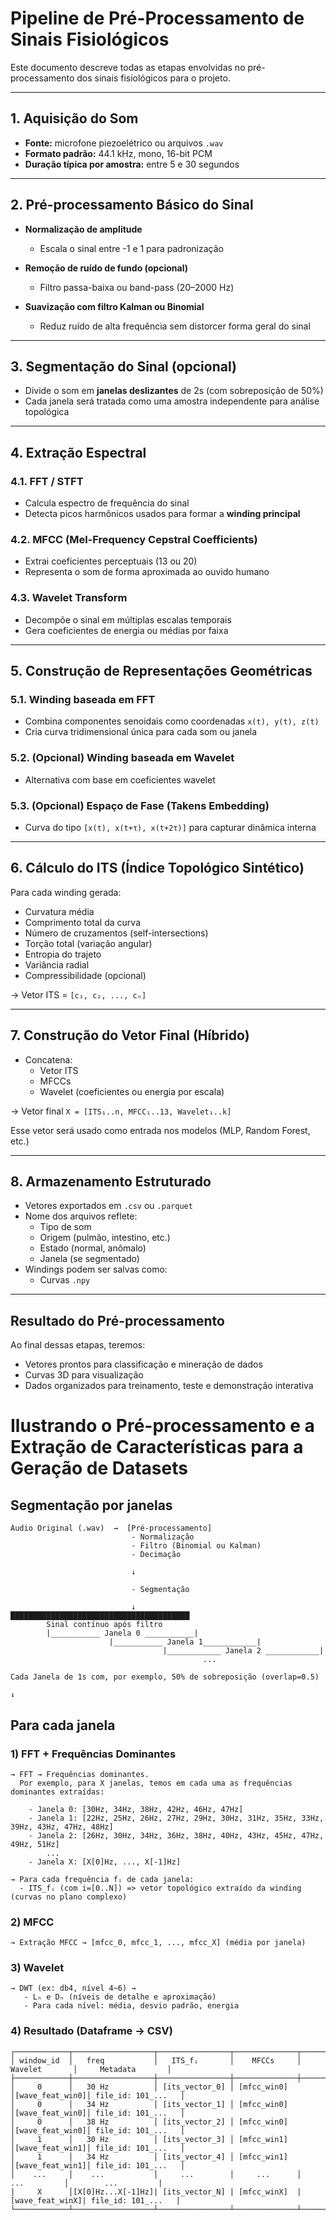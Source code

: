 # Pipeline de Pré-Processamento de Sinais Fisiológicos

Este documento descreve todas as etapas envolvidas no pré-processamento dos sinais fisiológicos para o projeto.

---

## 1. Aquisição do Som

- **Fonte:** microfone piezoelétrico ou arquivos `.wav`
- **Formato padrão:** 44.1 kHz, mono, 16-bit PCM
- **Duração típica por amostra:** entre 5 e 30 segundos

---

## 2. Pré-processamento Básico do Sinal

- **Normalização de amplitude**

  - Escala o sinal entre -1 e 1 para padronização
- **Remoção de ruído de fundo (opcional)**

  - Filtro passa-baixa ou band-pass (20–2000 Hz)
- **Suavização com filtro Kalman ou Binomial**

  - Reduz ruído de alta frequência sem distorcer forma geral do sinal

---

## 3. Segmentação do Sinal (opcional)

- Divide o som em **janelas deslizantes** de 2s (com sobreposição de 50%)
- Cada janela será tratada como uma amostra independente para análise topológica

---

## 4. Extração Espectral

### 4.1. **FFT / STFT**

- Calcula espectro de frequência do sinal
- Detecta picos harmônicos usados para formar a **winding principal**

### 4.2. **MFCC (Mel-Frequency Cepstral Coefficients)**

- Extrai coeficientes perceptuais (13 ou 20)
- Representa o som de forma aproximada ao ouvido humano

### 4.3. **Wavelet Transform**

- Decompõe o sinal em múltiplas escalas temporais
- Gera coeficientes de energia ou médias por faixa

---

## 5. Construção de Representações Geométricas

### 5.1. **Winding baseada em FFT**

- Combina componentes senoidais como coordenadas `x(t), y(t), z(t)`
- Cria curva tridimensional única para cada som ou janela

### 5.2. **(Opcional) Winding baseada em Wavelet**

- Alternativa com base em coeficientes wavelet

### 5.3. **(Opcional) Espaço de Fase (Takens Embedding)**

- Curva do tipo `[x(t), x(t+τ), x(t+2τ)]` para capturar dinâmica interna

---

## 6. Cálculo do ITS (Índice Topológico Sintético)

Para cada winding gerada:

- Curvatura média
- Comprimento total da curva
- Número de cruzamentos (self-intersections)
- Torção total (variação angular)
- Entropia do trajeto
- Variância radial
- Compressibilidade (opcional)

→ Vetor ITS = `[c₁, c₂, ..., cₙ]`

---

## 7. Construção do Vetor Final (Híbrido)

- Concatena:
  - Vetor ITS
  - MFCCs
  - Wavelet (coeficientes ou energia por escala)

→ Vetor final `X = [ITS₁..n, MFCC₁..13, Wavelet₁..k]`

Esse vetor será usado como entrada nos modelos (MLP, Random Forest, etc.)

---

## 8. Armazenamento Estruturado

- Vetores exportados em `.csv` ou `.parquet`
- Nome dos arquivos reflete:
  - Tipo de som
  - Origem (pulmão, intestino, etc.)
  - Estado (normal, anômalo)
  - Janela (se segmentado)
- Windings podem ser salvas como:
  - Curvas `.npy`

---

## Resultado do Pré-processamento

Ao final dessas etapas, teremos:

- Vetores prontos para classificação e mineração de dados
- Curvas 3D para visualização
- Dados organizados para treinamento, teste e demonstração interativa

# Ilustrando o Pré-processamento e a Extração de Características para a Geração de Datasets

## Segmentação por janelas

```
Áudio Original (.wav)  →  [Pré-processamento]
                           - Normalização
                           - Filtro (Binomial ou Kalman)
                           - Decimação
                         
                           ↓

                           - Segmentação
                        
                           ↓
████████████████████████████████████████
        Sinal contínuo após filtro
        |___________ Janela 0 ___________|
                      |___________ Janela 1____________|
                                  |____________ Janela 2 ____________|
                                           ...

Cada Janela de 1s com, por exemplo, 50% de sobreposição (overlap=0.5)

↓
```

## Para cada janela

### 1)  FFT + Frequências Dominantes

```
→ FFT → Frequências dominantes.
  Por exemplo, para X janelas, temos em cada uma as frequências dominantes extraídas:

    - Janela 0: [30Hz, 34Hz, 38Hz, 42Hz, 46Hz, 47Hz]
    - Janela 1: [22Hz, 25Hz, 26Hz, 27Hz, 29Hz, 30Hz, 31Hz, 35Hz, 33Hz, 39Hz, 43Hz, 47Hz, 48Hz]
    - Janela 2: [26Hz, 30Hz, 34Hz, 36Hz, 38Hz, 40Hz, 43Hz, 45Hz, 47Hz, 49Hz, 51Hz]
        ...
    - Janela X: [X[0]Hz, ..., X[-1]Hz]
  
→ Para cada frequência fᵢ de cada janela:
  - ITS_fᵢ (com i=[0..N]) => vetor topológico extraído da winding (curvas no plano complexo)
```

### 2) MFCC

```
→ Extração MFCC → [mfcc_0, mfcc_1, ..., mfcc_X] (média por janela)

```

### 3) Wavelet

```
→ DWT (ex: db4, nível 4~6) → 
   - Lₙ e Dₙ (níveis de detalhe e aproximação)
   - Para cada nível: média, desvio padrão, energia

```

### 4) Resultado (Dataframe → CSV)

```
┌────────────┬──────────────────┬────────────────┬──────────────┬────────────────┬────────────────────┐
│ window_id  │   freq           │   ITS_fᵢ       │    MFCCs     │  Wavelet       │     Metadata       │
├────────────┼──────────────────┼────────────────┼──────────────┼────────────────┼────────────────────┤
│     0      │   30 Hz          │ [its_vector_0] │ [mfcc_win0]  │[wave_feat_win0]│ file_id: 101_...   │
│     0      │   34 Hz          │ [its_vector_1] │ [mfcc_win0]  │[wave_feat_win0]│ file_id: 101_...   │
│     0      │   38 Hz          │ [its_vector_2] │ [mfcc_win0]  │[wave_feat_win0]│ file_id: 101_...   │
│     1      │   30 Hz          │ [its_vector_3] │ [mfcc_win1]  │[wave_feat_win1]│ file_id: 101_...   │
│     1      │   34 Hz          │ [its_vector_4] │ [mfcc_win1]  │[wave_feat_win1]│ file_id: 101_...   │
│    ...     │    ...           │     ...        │     ...      │    ...         │        ...         |
|     X      │[X[0]Hz...X[-1]Hz]| [its_vector_N] | [mfcc_winX]  |[wave_feat_winX]| file_id: 101_...   | 
└────────────┴──────────────────┴────────────────┴──────────────┴────────────────┴────────────────────┘


```
